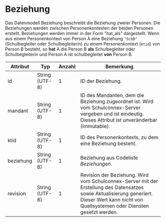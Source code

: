 # Beziehung

Das Datenmodell Beziehung beschreibt die Beziehung zweier Personen. Die Beziehungen werden zwischen
Personenkontexten der beiden Personen erstellt. Beziehungen werden immer in der Form "hat_als" dargestellt.
Wenn aus einem Personenkontext von Person A eine Beziehung `"SchB"` (Schulbegleiter oder Schulbegleiterin)
zu einem Personenkontext (`ktid`) von Person B besteht, so **hat** A die Person B **als** Schulbegleiter oder
Schulbegleiterin und Person A ist schulbegleitet **von** Person B.

Attribut | Typ | Anzahl | Bemerkung
--- | --- | --- | ---
id | String (UTF-8) | 1 | ID der Beziehung.
mandant | String (UTF-8) | 1 | ID des Mandanten, dem die Beziehung zugeordnet ist. Wird vom Schulconnex-Server vergeben und ist eindeutig. Dieses Attribut ist unveränderbar (immutable).
ktid | String (UTF-8) | 1 | ID des Personenkontexts, zu dem eine Beziehung besteht.
beziehung | String (UTF-8) | 1 | Beziehung aus Codeliste *Beziehungen*.
revision | String (UTF-8) | 1 | Revision der Beziehung. Wird vom Schulconnex-Server mit der Erstellung des Datensatzes sowie Aktualisierung generiert. Dieser Wert kann nicht von Quellsystemen oder Diensten gesetzt werden.